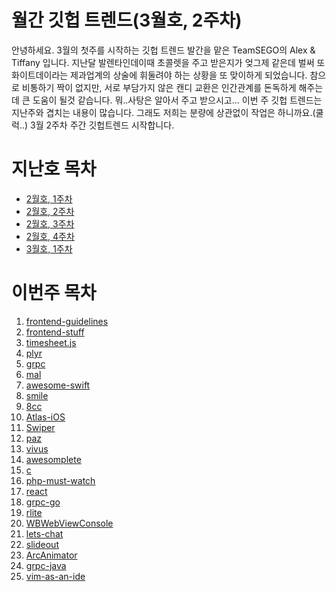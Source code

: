 # 월간 깃헙 트렌드(3월호, 2주차)

안녕하세요.
3월의 첫주를 시작하는 깃헙 트렌드 발간을 맡은 TeamSEGO의 Alex & Tiffany 입니다. 지난달 발렌타인데이때 초콜렛을 주고 받은지가 엊그제 같은데 벌써 또 화이트데이라는 제과업계의 상술에 휘둘려야 하는 상황을 또 맞이하게 되었습니다. 참으로 비통하기 짝이 없지만, 서로 부담가지 않은 캔디 교환은 인간관계를 돈독하게 해주는데 큰 도움이 될것 같습니다. 뭐..사탕은 알아서 주고 받으시고...
이번 주 깃헙 트렌드는 지난주와 겹치는 내용이 많습니다. 그래도 저희는 분량에 상관없이 작업은 하니까요.(쿨럭..)
3월 2주차 주간 깃헙트렌드 시작합니다.


# 지난호 목차

* [2월호, 1주차](http://teamsego.github.io/github-trend-kr/#/201502-1)
* [2월호, 2주차](http://teamsego.github.io/github-trend-kr/#/201502-2)
* [2월호, 3주차](http://teamsego.github.io/github-trend-kr/#/201502-3)
* [2월호, 4주차](http://teamsego.github.io/github-trend-kr/#/201502-4)
* [3월호, 1주차](http://teamsego.github.io/github-trend-kr/#/201503-1)


# 이번주 목차

1. [frontend-guidelines](https://github.com/TeamSEGO/github-trend-kr/blob/master/006_201503-weekly/006-01_frontend-guidelines.md)
2. [frontend-stuff](https://github.com/TeamSEGO/github-trend-kr/blob/master/006_201503-weekly/006-02_frontend-stuff.md)
3. [timesheet.js](https://github.com/TeamSEGO/github-trend-kr/blob/master/006_201503-weekly/006-03_timesheetjs.md)
4. [plyr](https://github.com/TeamSEGO/github-trend-kr/blob/master/006_201503-weekly/006-04_plyr.md)
5. [grpc](https://github.com/TeamSEGO/github-trend-kr/blob/master/006_201503-weekly/006-05_grpc.md)
6. [mal](https://github.com/TeamSEGO/github-trend-kr/blob/master/006_201503-weekly/006-06_mal.md)
7. [awesome-swift](https://github.com/TeamSEGO/github-trend-kr/blob/master/006_201503-weekly/006-07_awesome-swift.md)
8. [smile](https://github.com/TeamSEGO/github-trend-kr/blob/master/006_201503-weekly/006-08_smile.md)
9. [8cc](https://github.com/TeamSEGO/github-trend-kr/blob/master/006_201503-weekly/006-09_8cc.md)
10. [Atlas-iOS](https://github.com/TeamSEGO/github-trend-kr/blob/master/006_201503-weekly/006-10_Atlas-iOS.md)
11. [Swiper](https://github.com/TeamSEGO/github-trend-kr/blob/master/006_201503-weekly/006-11_Swiper.md)
12. [paz](https://github.com/TeamSEGO/github-trend-kr/blob/master/006_201503-weekly/006-12_paz.md)
13. [vivus](https://github.com/TeamSEGO/github-trend-kr/blob/master/006_201503-weekly/006-13_vivus.md)
14. [awesomplete](https://github.com/TeamSEGO/github-trend-kr/blob/master/006_201503-weekly/006-14_awesomplete.md)
15. [c](https://github.com/TeamSEGO/github-trend-kr/blob/master/006_201503-weekly/006-15_c.md)
16. [php-must-watch](https://github.com/TeamSEGO/github-trend-kr/blob/master/006_201503-weekly/006-16_php-must-watch.md)
17. [react](https://github.com/TeamSEGO/github-trend-kr/blob/master/006_201503-weekly/006-17_react.md)
18. [grpc-go](https://github.com/TeamSEGO/github-trend-kr/blob/master/006_201503-weekly/006-18_grpc-go.md)
19. [rlite](https://github.com/TeamSEGO/github-trend-kr/blob/master/006_201503-weekly/006-19_rlite.md)
20. [WBWebViewConsole](https://github.com/TeamSEGO/github-trend-kr/blob/master/006_201503-weekly/006-20_WBWebViewConsole.md)
21. [lets-chat](https://github.com/TeamSEGO/github-trend-kr/blob/master/006_201503-weekly/006-21_lets-chat.md)
22. [slideout](https://github.com/TeamSEGO/github-trend-kr/blob/master/006_201503-weekly/006-22_slideout.md)
23. [ArcAnimator](https://github.com/TeamSEGO/github-trend-kr/blob/master/006_201503-weekly/006-23_ArcAnimator.md)
24. [grpc-java](https://github.com/TeamSEGO/github-trend-kr/blob/master/006_201503-weekly/006-24_grpc-java.md)
25. [vim-as-an-ide](https://github.com/TeamSEGO/github-trend-kr/blob/master/006_201503-weekly/006-25_vim-as-an-ide.md)



